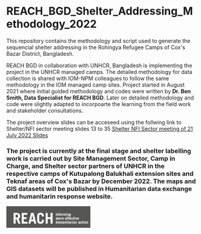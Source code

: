 # REACH_BGD_Shelter_Addressing_Methodology_2022
This repository contains the methodology and script used to generate the sequencial shelter addressing in the Rohingya Refugee Camps of Cox's Bazar District, Bangladesh. 

REACH BGD in collaboration with UNHCR, Bangladesh is implementing the project in the UNHCR managed camps. The detailed methodology for data collection is shared with IOM-NPM colleagues to follow the same methodology in the IOM managed camp sites. Project started in August 2021 where initial guided methodology and codes were written by **Dr. Ben Smith, Data Specialist for REACH BGD**. Later on detailed methodology and code were slightly adapted to incorpoarte the learning from the field work and stakeholder consultations.

The project overview slides can be acceseed using the follwing link to Shelter/NFI sector meeting slides 13 to 35 [Shelter NFI Sector meeting of 21 July 2022 Slides](https://www.humanitarianresponse.info/sites/www.humanitarianresponse.info/files/documents/files/20220721_shelter_nfi_sector_meeting_slides.pdf)

### The project is currently at the final stage and shelter labelling work is carried out by Site Management Sector, Camp in Charge, and Shelter sector partners of UNHCR in the respective camps of Kutupalong Balukhali extension sites and Teknaf areas of Cox's Bazar by December 2022. The maps and GIS datasets will be published in Humanitarian data exchange and humanitarin response website.
![REACH](https://github.com/zia-foisal/REACH_BGD_CXB_NatHaz_TWG_DASHBOARD_2022/blob/main/www/REACH.PNG)
